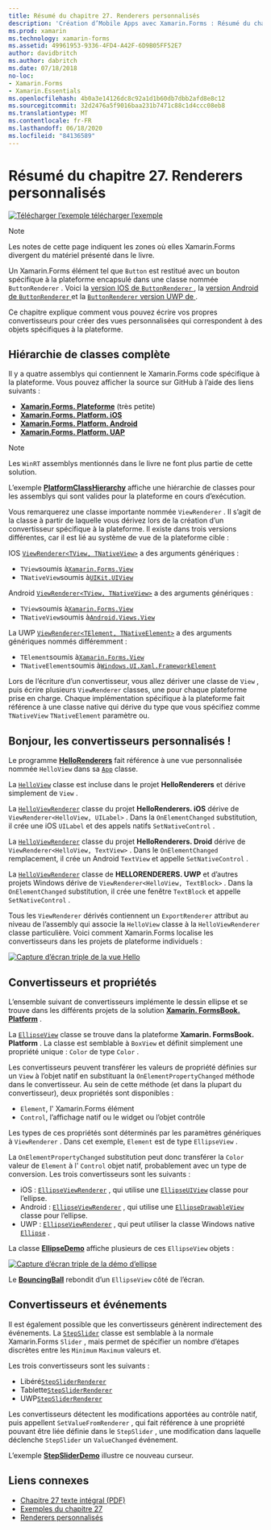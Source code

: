 ```yaml
---
title: Résumé du chapitre 27. Renderers personnalisés
description: 'Création d’Mobile Apps avec Xamarin.Forms : Résumé du chapitre 27. Renderers personnalisés'
ms.prod: xamarin
ms.technology: xamarin-forms
ms.assetid: 49961953-9336-4FD4-A42F-6D9B05FF52E7
author: davidbritch
ms.author: dabritch
ms.date: 07/18/2018
no-loc:
- Xamarin.Forms
- Xamarin.Essentials
ms.openlocfilehash: 4b0a3e14126dc8c92a1d1b60db7dbb2afd8e8c12
ms.sourcegitcommit: 32d2476a5f9016baa231b7471c88c1d4ccc08eb8
ms.translationtype: MT
ms.contentlocale: fr-FR
ms.lasthandoff: 06/18/2020
ms.locfileid: "84136589"
---
```

# <a name="summary-of-chapter-27-custom-renderers"></a>Résumé du chapitre 27. Renderers personnalisés

[![Télécharger ](~/media/shared/download.png) l’exemple télécharger l’exemple](https://github.com/xamarin/xamarin-forms-book-samples/tree/master/Chapter27)

> [!NOTE] 
> Les notes de cette page indiquent les zones où elles Xamarin.Forms divergent du matériel présenté dans le livre.

Un Xamarin.Forms élément tel que `Button` est restitué avec un bouton spécifique à la plateforme encapsulé dans une classe nommée `ButtonRenderer` .  Voici la [version IOS de `ButtonRenderer` ](https://github.com/xamarin/Xamarin.Forms/blob/master/Xamarin.Forms.Platform.iOS/Renderers/ButtonRenderer.cs), la [version Android de `ButtonRenderer` ](https://github.com/xamarin/Xamarin.Forms/blob/master/Xamarin.Forms.Platform.Android/Renderers/ButtonRenderer.cs)et la [ `ButtonRenderer` version UWP de ](https://github.com/xamarin/Xamarin.Forms/blob/master/Xamarin.Forms.Platform.UAP/ButtonRenderer.cs).

Ce chapitre explique comment vous pouvez écrire vos propres convertisseurs pour créer des vues personnalisées qui correspondent à des objets spécifiques à la plateforme.

## <a name="the-complete-class-hierarchy"></a>Hiérarchie de classes complète

Il y a quatre assemblys qui contiennent le Xamarin.Forms code spécifique à la plateforme.
Vous pouvez afficher la source sur GitHub à l’aide des liens suivants :

- [**Xamarin.Forms. Plateforme**](https://github.com/xamarin/Xamarin.Forms/tree/master/Xamarin.Forms.Platform) (très petite)
- [**Xamarin.Forms. Platform. iOS**](https://github.com/xamarin/Xamarin.Forms/tree/master/Xamarin.Forms.Platform.iOS)
- [**Xamarin.Forms. Platform. Android**](https://github.com/xamarin/Xamarin.Forms/tree/master/Xamarin.Forms.Platform.Android)
- [**Xamarin.Forms. Platform. UAP**](https://github.com/xamarin/Xamarin.Forms/tree/master/Xamarin.Forms.Platform.UAP)

> [!NOTE]
> Les `WinRT` assemblys mentionnés dans le livre ne font plus partie de cette solution. 

L’exemple [**PlatformClassHierarchy**](https://github.com/xamarin/xamarin-forms-book-samples/tree/master/Chapter27/PlatformClassHierarchy) affiche une hiérarchie de classes pour les assemblys qui sont valides pour la plateforme en cours d’exécution.

Vous remarquerez une classe importante nommée `ViewRenderer` . Il s’agit de la classe à partir de laquelle vous dérivez lors de la création d’un convertisseur spécifique à la plateforme. Il existe dans trois versions différentes, car il est lié au système de vue de la plateforme cible :

IOS [`ViewRenderer<TView, TNativeView>`](https://github.com/xamarin/Xamarin.Forms/blob/master/Xamarin.Forms.Platform.iOS/ViewRenderer.cs#L25) a des arguments génériques :

- `TView`soumis à[`Xamarin.Forms.View`](xref:Xamarin.Forms.View)
- `TNativeView`soumis à[`UIKit.UIView`](xref:UIKit.UIView)

Android [`ViewRenderer<TView, TNativeView>`](https://github.com/xamarin/Xamarin.Forms/blob/master/Xamarin.Forms.Platform.Android/ViewRenderer.cs#L17) a des arguments génériques :

- `TView`soumis à[`Xamarin.Forms.View`](xref:Xamarin.Forms.View)
- `TNativeView`soumis à[`Android.Views.View`](xref:Android.Views.View)

La UWP [`ViewRenderer<TElement, TNativeElement>`](https://github.com/xamarin/Xamarin.Forms/blob/master/Xamarin.Forms.Platform.UAP/ViewRenderer.cs#L6) a des arguments génériques nommés différemment :

- `TElement`soumis à[`Xamarin.Forms.View`](xref:Xamarin.Forms.View)
- `TNativeElement`soumis à[`Windows.UI.Xaml.FrameworkElement`](/uwp/api/Windows.UI.Xaml.FrameworkElement)

Lors de l’écriture d’un convertisseur, vous allez dériver une classe de `View` , puis écrire plusieurs `ViewRenderer` classes, une pour chaque plateforme prise en charge. Chaque implémentation spécifique à la plateforme fait référence à une classe native qui dérive du type que vous spécifiez comme `TNativeView` `TNativeElement` paramètre ou.

## <a name="hello-custom-renderers"></a>Bonjour, les convertisseurs personnalisés !

Le programme [**HelloRenderers**](https://github.com/xamarin/xamarin-forms-book-samples/tree/master/Chapter27/HelloRenderers) fait référence à une vue personnalisée nommée `HelloView` dans sa [`App`](https://github.com/xamarin/xamarin-forms-book-samples/blob/master/Chapter27/HelloRenderers/HelloRenderers/HelloRenderers/App.cs) classe.

La [`HelloView`](https://github.com/xamarin/xamarin-forms-book-samples/blob/master/Chapter27/HelloRenderers/HelloRenderers/HelloRenderers/HelloView.cs) classe est incluse dans le projet **HelloRenderers** et dérive simplement de `View` .

La [`HelloViewRenderer`](https://github.com/xamarin/xamarin-forms-book-samples/blob/master/Chapter27/HelloRenderers/HelloRenderers/HelloRenderers.iOS/HelloViewRenderer.cs) classe du projet **HelloRenderers. iOS** dérive de `ViewRenderer<HelloView, UILabel>` . Dans la `OnElementChanged` substitution, il crée une iOS `UILabel` et des appels natifs `SetNativeControl` .

La [`HelloViewRenderer`](https://github.com/xamarin/xamarin-forms-book-samples/blob/master/Chapter27/HelloRenderers/HelloRenderers/HelloRenderers.Droid/HelloViewRenderer.cs) classe du projet **HelloRenderers. Droid** dérive de `ViewRenderer<HelloView, TextView>` . Dans le `OnElementChanged` remplacement, il crée un Android `TextView` et appelle `SetNativeControl` .

La [`HelloViewRenderer`](https://github.com/xamarin/xamarin-forms-book-samples/blob/master/Chapter27/HelloRenderers/HelloRenderers/HelloRenderers.UWP/HelloViewRenderer.cs) classe de **HELLORENDERERS. UWP** et d’autres projets Windows dérive de `ViewRenderer<HelloView, TextBlock>` . Dans la `OnElementChanged` substitution, il crée une fenêtre `TextBlock` et appelle `SetNativeControl` .

Tous les `ViewRenderer` dérivés contiennent un `ExportRenderer` attribut au niveau de l’assembly qui associe la `HelloView` classe à la `HelloViewRenderer` classe particulière. Voici comment Xamarin.Forms localise les convertisseurs dans les projets de plateforme individuels :

[![Capture d’écran triple de la vue Hello](images/ch27fg02-small.png "Renderers personnalisés")](images/ch27fg02-large.png#lightbox "Renderers personnalisés")

## <a name="renderers-and-properties"></a>Convertisseurs et propriétés

L’ensemble suivant de convertisseurs implémente le dessin ellipse et se trouve dans les différents projets de la solution [**Xamarin. FormsBook. Platform**](https://github.com/xamarin/xamarin-forms-book-samples/tree/master/Libraries/Xamarin.FormsBook.Platform) .

La [`EllipseView`](https://github.com/xamarin/xamarin-forms-book-samples/blob/master/Libraries/Xamarin.FormsBook.Platform/Xamarin.FormsBook.Platform/EllipseView.cs) classe se trouve dans la plateforme **Xamarin. FormsBook. Platform** . La classe est semblable à `BoxView` et définit simplement une propriété unique : `Color` de type `Color` .

Les convertisseurs peuvent transférer les valeurs de propriété définies sur un `View` à l’objet natif en substituant la `OnElementPropertyChanged` méthode dans le convertisseur. Au sein de cette méthode (et dans la plupart du convertisseur), deux propriétés sont disponibles :

- `Element`, l' Xamarin.Forms élément
- `Control`, l’affichage natif ou le widget ou l’objet contrôle

Les types de ces propriétés sont déterminés par les paramètres génériques à `ViewRenderer` . Dans cet exemple, `Element` est de type `EllipseView` .

La `OnElementPropertyChanged` substitution peut donc transférer la `Color` valeur de `Element` à l' `Control` objet natif, probablement avec un type de conversion. Les trois convertisseurs sont les suivants :

- iOS : [`EllipseViewRenderer`](https://github.com/xamarin/xamarin-forms-book-samples/blob/master/Libraries/Xamarin.FormsBook.Platform/Xamarin.FormsBook.Platform.iOS/EllipseViewRenderer.cs) , qui utilise une [`EllipseUIView`](https://github.com/xamarin/xamarin-forms-book-samples/blob/master/Libraries/Xamarin.FormsBook.Platform/Xamarin.FormsBook.Platform.iOS/EllipseUIView.cs) classe pour l’ellipse.
- Android : [`EllipseViewRenderer`](https://github.com/xamarin/xamarin-forms-book-samples/blob/master/Libraries/Xamarin.FormsBook.Platform/Xamarin.FormsBook.Platform.Android/EllipseViewRenderer.cs) , qui utilise une [`EllipseDrawableView`](https://github.com/xamarin/xamarin-forms-book-samples/blob/master/Libraries/Xamarin.FormsBook.Platform/Xamarin.FormsBook.Platform.Android/EllipseDrawableView.cs) classe pour l’ellipse.
- UWP : [`EllipseViewRenderer`](https://github.com/xamarin/xamarin-forms-book-samples/blob/master/Libraries/Xamarin.FormsBook.Platform/Xamarin.FormsBook.Platform.WinRT/EllipseViewRenderer.cs) , qui peut utiliser la classe Windows native [`Ellipse`](/uwp/api/Windows.UI.Xaml.Shapes.Ellipse) .

La classe [**EllipseDemo**](https://github.com/xamarin/xamarin-forms-book-samples/tree/master/Chapter27/EllipseDemo) affiche plusieurs de ces `EllipseView` objets :

[![Capture d’écran triple de la démo d’ellipse](images/ch27fg03-small.png "Convertisseurs personnalisés EllipseView")](images/ch27fg03-large.png#lightbox "Convertisseurs personnalisés EllipseView")

Le [**BouncingBall**](https://github.com/xamarin/xamarin-forms-book-samples/tree/master/Chapter27/BouncingBall) rebondit d’un `EllipseView` côté de l’écran.

## <a name="renderers-and-events"></a>Convertisseurs et événements

Il est également possible que les convertisseurs génèrent indirectement des événements. La [`StepSlider`](https://github.com/xamarin/xamarin-forms-book-samples/blob/master/Libraries/Xamarin.FormsBook.Platform/Xamarin.FormsBook.Platform/StepSlider.cs) classe est semblable à la normale Xamarin.Forms `Slider` , mais permet de spécifier un nombre d’étapes discrètes entre les `Minimum` `Maximum` valeurs et.

Les trois convertisseurs sont les suivants :

- Libéré[`StepSliderRenderer`](https://github.com/xamarin/xamarin-forms-book-samples/blob/master/Libraries/Xamarin.FormsBook.Platform/Xamarin.FormsBook.Platform.iOS/StepSliderRenderer.cs)
- Tablette[`StepSliderRenderer`](https://github.com/xamarin/xamarin-forms-book-samples/blob/master/Libraries/Xamarin.FormsBook.Platform/Xamarin.FormsBook.Platform.Android/StepSliderRenderer.cs)
- UWP[`StepSliderRenderer`](https://github.com/xamarin/xamarin-forms-book-samples/blob/master/Libraries/Xamarin.FormsBook.Platform/Xamarin.FormsBook.Platform.WinRT/StepSliderRenderer.cs)

Les convertisseurs détectent les modifications apportées au contrôle natif, puis appellent `SetValueFromRenderer` , qui fait référence à une propriété pouvant être liée définie dans le `StepSlider` , une modification dans laquelle déclenche `StepSlider` un `ValueChanged` événement.

L’exemple [**StepSliderDemo**](https://github.com/xamarin/xamarin-forms-book-samples/tree/master/Chapter27/StepSliderDemo) illustre ce nouveau curseur.

## <a name="related-links"></a>Liens connexes

- [Chapitre 27 texte intégral (PDF)](https://download.xamarin.com/developer/xamarin-forms-book/XamarinFormsBook-Ch27-Apr2016.pdf)
- [Exemples du chapitre 27](https://github.com/xamarin/xamarin-forms-book-samples/tree/master/Chapter27)
- [Renderers personnalisés](~/xamarin-forms/app-fundamentals/custom-renderer/index.md)
